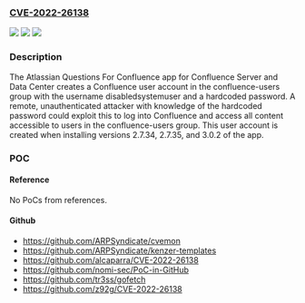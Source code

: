 ### [CVE-2022-26138](https://cve.mitre.org/cgi-bin/cvename.cgi?name=CVE-2022-26138)
![](https://img.shields.io/static/v1?label=Product&message=Questions%20For%20Confluence&color=blue)
![](https://img.shields.io/static/v1?label=Version&message=%3D%202.7.34%20&color=brighgreen)
![](https://img.shields.io/static/v1?label=Vulnerability&message=Use%20of%20Hard-coded%20Credentials%20(CWE-798)&color=brighgreen)

### Description

The Atlassian Questions For Confluence app for Confluence Server and Data Center creates a Confluence user account in the confluence-users group with the username disabledsystemuser and a hardcoded password. A remote, unauthenticated attacker with knowledge of the hardcoded password could exploit this to log into Confluence and access all content accessible to users in the confluence-users group. This user account is created when installing versions 2.7.34, 2.7.35, and 3.0.2 of the app.

### POC

#### Reference
No PoCs from references.

#### Github
- https://github.com/ARPSyndicate/cvemon
- https://github.com/ARPSyndicate/kenzer-templates
- https://github.com/alcaparra/CVE-2022-26138
- https://github.com/nomi-sec/PoC-in-GitHub
- https://github.com/tr3ss/gofetch
- https://github.com/z92g/CVE-2022-26138

